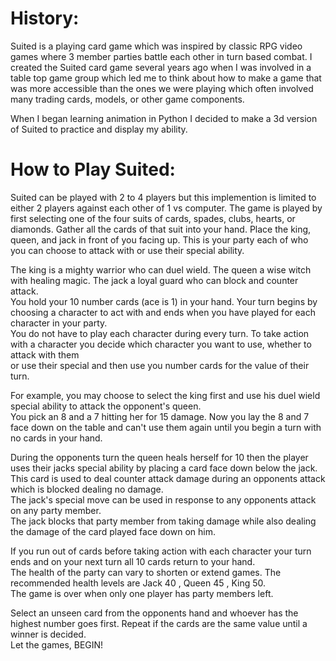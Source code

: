 # History:

Suited is a playing card game which was inspired by classic RPG video games where 3 member parties battle each other in turn based combat.
I created the Suited card game several years ago when I was involved in a table top game group which led me to think about how to make a game that was 
more accessible than the ones we were playing which often involved many trading cards, models, or other game components.  

When I began learning animation in Python I decided to make a 3d version of Suited to practice and display my ability.

# How to Play Suited:
Suited can be played with 2 to 4 players but this implemention is limited to either 2 players against each other of 1 vs computer. 
The game is played by first selecting one of the four suits of cards, spades, clubs, hearts, or diamonds. Gather all the cards of that suit into your hand. 
Place the king, queen, and jack in front of you facing up. This is your party each of who you can choose to attack with or use their special ability.

The king is a mighty warrior who can duel wield. The queen a wise witch with healing magic. The jack a loyal guard who can block and counter attack.  
You hold your 10 number cards (ace is 1) in your hand. Your turn begins by choosing a character to act with and ends when you have played for each character in your party.  
You do not have to play each character during every turn. To take action with a character you decide which character you want to use, whether to attack with them  
or use their special and then use you number cards for the value of their turn.  

For example, you may choose to select the king first and use his duel wield special ability to attack the opponent's queen.  
You pick an 8 and a 7 hitting her for 15 damage. Now you lay the 8 and 7 face down on the table and can't use them again until you begin a turn with no cards in your hand.

During the opponents turn the queen heals herself for 10 then the player uses their jacks special ability by placing a card face down below the jack.  
This card is used to deal counter attack damage during an opponents attack which is blocked dealing no damage.  
The jack's special move can be used in response to any opponents attack on any party member.  
The jack blocks that party member from taking damage while also dealing the damage of the card played face down on him.  

If you run out of cards before taking action with each character your turn ends and on your next turn all 10 cards return to your hand.  
The health of the party can vary to shorten or extend games. The recommended health levels are Jack 40 , Queen 45 , King 50.  
The game is over when only one player has party members left.  

Select an unseen card from the opponents hand and whoever has the highest number goes first. Repeat if the cards are the same value until a winner is decided.  
Let the games, BEGIN!
